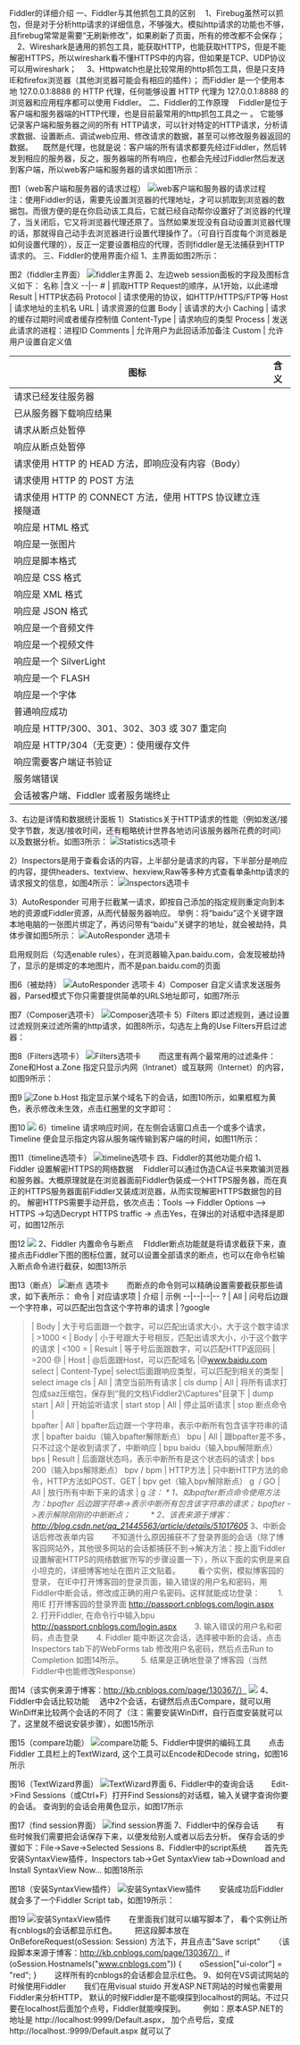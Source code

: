 Fiddler的详细介绍
一、Fiddler与其他抓包工具的区别
　1、Firebug虽然可以抓包，但是对于分析http请求的详细信息，不够强大。模拟http请求的功能也不够，且firebug常常是需要“无刷新修改”，如果刷新了页面，所有的修改都不会保存；
　2、Wireshark是通用的抓包工具，能获取HTTP，也能获取HTTPS，但是不能解密HTTPS，所以wireshark看不懂HTTPS中的内容，但如果是TCP、UDP协议可以用wireshark；
　3、Httpwatch也是比较常用的http抓包工具，但是只支持IE和firefox浏览器（其他浏览器可能会有相应的插件）；
而Fiddler 是一个使用本地 127.0.0.1:8888 的 HTTP 代理，任何能够设置 HTTP 代理为 127.0.0.1:8888 的浏览器和应用程序都可以使用 Fiddler。
二、Fiddler的工作原理
　Fiddler是位于客户端和服务器端的HTTP代理，也是目前最常用的http抓包工具之一 。 它能够记录客户端和服务器之间的所有 HTTP请求，可以针对特定的HTTP请求，分析请求数据、设置断点、调试web应用、修改请求的数据，甚至可以修改服务器返回的数据。
　既然是代理，也就是说：客户端的所有请求都要先经过Fiddler，然后转发到相应的服务器，反之，服务器端的所有响应，也都会先经过Fiddler然后发送到客户端，所以web客户端和服务器的请求如图1所示：

图1（web客户端和服务器的请求过程）
![web客户端和服务器的请求过程](img/2-1.png)
　注：使用Fiddler的话，需要先设置浏览器的代理地址，才可以抓取到浏览器的数据包。而很方便的是在你启动该工具后，它就已经自动帮你设置好了浏览器的代理了，当关闭后，它又将浏览器代理还原了。当然如果发现没有自动设置浏览器代理的话，那就得自己动手去浏览器进行设置代理操作了。（可自行百度每个浏览器是如何设置代理的），反正一定要设置相应的代理，否则fiddler是无法捕获到HTTP请求的。
三、Fiddler的使用界面介绍
 1、主界面如图2所示：

图2（fiddler主界面）
![fiddler主界面](img/2-2.png)
2、左边web session面板的字段及图标含义如下：
名称 |含义
--|--
<prev>#<prev> | 抓取HTTP Request的顺序，从1开始，以此递增
Result | HTTP状态码
Protocol | 请求使用的协议，如HTTP/HTTPS/FTP等
Host | 请求地址的主机名
URL | 请求资源的位置
Body | 该请求的大小
Caching | 请求的缓存过期时间或者缓存控制值
Content-Type | 请求响应的类型
Process | 发送此请求的进程：进程ID
Comments | 允许用户为此回话添加备注
Custom | 允许用户设置自定义值  

图标 | 含义
--|--
 | 请求已经发往服务器
 | 已从服务器下载响应结果
 | 请求从断点处暂停
 | 响应从断点处暂停
 | 请求使用 HTTP 的 HEAD 方法，即响应没有内容（Body）
 | 请求使用 HTTP 的 POST 方法
 | 请求使用 HTTP 的 CONNECT 方法，使用 HTTPS 协议建立连接隧道
 | 响应是 HTML 格式
 | 响应是一张图片
 | 响应是脚本格式
 | 响应是 CSS 格式
 | 响应是 XML 格式
 | 响应是 JSON 格式
 | 响应是一个音频文件
 | 响应是一个视频文件
 | 响应是一个 SilverLight
 | 响应是一个 FLASH
 | 响应是一个字体
 | 普通响应成功
 | 响应是 HTTP/300、301、302、303 或 307 重定向
 | 响应是 HTTP/304（无变更）：使用缓存文件
 | 响应需要客户端证书验证
 | 服务端错误
 | 会话被客户端、Fiddler 或者服务端终止
3、右边是详情和数据统计面板
1）Statistics关于HTTP请求的性能（例如发送/接受字节数，发送/接收时间，还有粗略统计世界各地访问该服务器所花费的时间）以及数据分析。如图3所示：
![Statistics选项卡](img/2-3.png)

2）Inspectors是用于查看会话的内容，上半部分是请求的内容，下半部分是响应的内容，提供headers、textview、hexview,Raw等多种方式查看单条http请求的请求报文的信息，如图4所示：
![Inspectors选项卡](img/2-4.png)

3）AutoResponder 可用于拦截某一请求，即按自己添加的指定规则重定向到本地的资源或Fiddler资源，从而代替服务器响应。
举例：将“baidu”这个关键字跟本地电脑的一张图片绑定了，再访问带有“baidu”关键字的地址，就会被劫持，具体步骤如图5所示： 
![AutoResponder 选项卡](img/2-5.png)

启用规则后（勾选enable rules），在浏览器输入pan.baidu.com，会发现被劫持了，显示的是绑定的本地图片，而不是pan.baidu.com的页面

图6（被劫持）
![AutoResponder 选项卡](img/2-6.png)
4）Composer 自定义请求发送服务器，Parsed模式下你只需要提供简单的URLS地址即可，如图7所示

图7（Composer选项卡）
![Composer选项卡](img/2-7.png)
5）Filters 即过滤规则，通过设置过滤规则来过滤所需的http请求，如图8所示，勾选左上角的Use Filters开启过滤器：

图8（Filters选项卡）
![Filters选项卡](img/2-8.png)
　　而这里有两个最常用的过滤条件：Zone和Host
a.Zone 指定只显示内网（Intranet）或互联网（Internet）的内容，如图9所示：

图9
![Zone](img/2-9.png)
b.Host 指定显示某个域名下的会话，如图10所示，如果框框为黄色，表示修改未生效，点击红圈里的文字即可：

图10
![](img/2-10.png)
6）timeline 请求响应时间，在左侧会话窗口点击一个或多个请求，Timeline 便会显示指定内容从服务端传输到客户端的时间，如图11所示：

图11（timeline选项卡）
![timeline选项卡](img/2-11.png)
四、Fiddler的其他功能介绍
 1、Fiddler 设置解密HTTPS的网络数据
　Fiddler可以通过伪造CA证书来欺骗浏览器和服务器。大概原理就是在浏览器面前Fiddler伪装成一个HTTPS服务器，而在真正的HTTPS服务器面前Fiddler又装成浏览器，从而实现解密HTTPS数据包的目的。
解密HTTPS需要手动开启，依次点击：Tools –> Fiddler Options –>  HTTPS ->勾选Decrypt HTTPS traffic -> 点击Yes，在弹出的对话框中选择是即可，如图12所示

图12
![](img/2-12.png)
2、Fiddler 内置命令与断点
　FIddler断点功能就是将请求截获下来，直接点击Fiddler下图的图标位置，就可以设置全部请求的断点，也可以在命令栏输入断点命令进行截获，如图13所示

图13（断点）
![断点 选项卡](img/2-13.png)
　　而断点的命令则可以精确设置需要截获那些请求，如下表所示：
命令 | 对应请求项 | 介绍 | 示例
--|--|--|--
? | All |  问号后边跟一个字符串，可以匹配出包含这个字符串的请求 | ?google
> |  Body | 大于号后面跟一个数字，可以匹配出请求大小，大于这个数字请求 | >1000
< | Body |  小于号跟大于号相反，匹配出请求大小，小于这个数字的请求 | <100
= | Result | 等于号后面跟数字，可以匹配HTTP返回码 | =200
@ | Host |  @后面跟Host，可以匹配域名 |@www.baidu.com
select | Content-Type|  select后面跟响应类型，可以匹配到相关的类型 | select image
cls | All | 清空当前所有请求 | cls
dump | All | 将所有请求打包成saz压缩包，保存到“我的文档\Fiddler2\Captures”目录下 | dump
start | All | 开始监听请求 | start
stop | All | 停止监听请求 | stop
断点命令   |  
bpafter | All | bpafter后边跟一个字符串，表示中断所有包含该字符串的请求 | bpafter baidu（输入bpafter解除断点）
bpu  | All | 跟bpafter差不多，只不过这个是收到请求了，中断响应 |  bpu baidu（输入bpu解除断点）
bps | Result | 后面跟状态吗，表示中断所有是这个状态码的请求 | bps 200（输入bps解除断点）
bpv / bpm | HTTP方法 | 只中断HTTP方法的命令，HTTP方法如POST、GET | bpv get（输入bpv解除断点）
g  / GO | All | 放行所有中断下来的请求 | g
 *注：
    * 1、如bpafter断点命令使用方法为：bpafter 后边跟字符串->表示中断所有包含该字符串的请求；   bpafter ->表示解除刚刚的中断断点；
　　 * 2、该表来源于博客：http://blog.csdn.net/qq_21445563/article/details/51017605*
3、中断会话后修改表单内容
　　不知道什么原因捕获不了登录界面的会话（除了博客园网站外，其他很多网站的会话都捕获不到->解决方法：按上面‘Fiddler 设置解密HTTPS的网络数据’所写的步骤设置一下），所以下面的实例是来自小坦克的，详细博客地址在图片正文贴着。
　　看个实例，模拟博客园的登录， 在IE中打开博客园的登录页面，输入错误的用户名和密码，用Fiddler中断会话，修改成正确的用户名密码。这样就能成功登录：
　　1. 用IE 打开博客园的登录界面  http://passport.cnblogs.com/login.aspx
　　2. 打开Fiddler,  在命令行中输入bpu http://passport.cnblogs.com/login.aspx
　　3. 输入错误的用户名和密码，点击登录
　　4. Fiddler 能中断这次会话，选择被中断的会话，点击Inspectors tab下的WebForms tab 修改用户名密码，然后点击Run to Completion 如图14所示。
　　5. 结果是正确地登录了博客园（当然Fiddler中也能修改Response）

图14（该实例来源于博客：http://kb.cnblogs.com/page/130367/）
![](img/2-14.png)
4、Fiddler中会话比较功能
　选中2个会话，右键然后点击Compare，就可以用WinDiff来比较两个会话的不同了（注：需要安装WinDiff，自行百度安装就可以了，这里就不细说安装步骤），如图15所示

图15（compare功能）
![compare功能](img/2-15.png)
5、Fiddler中提供的编码工具
　　点击Fiddler 工具栏上的TextWizard,  这个工具可以Encode和Decode string，如图16所示

图16（TextWizard界面）
![TextWizard界面](img/2-16.png)
6、Fiddler中的查询会话
　　Edit->Find Sessions（或Ctrl+F）打开Find Sessions的对话框，输入关键字查询你要的会话。 查询到的会话会用黄色显示，如图17所示

图17（find session界面）
![find session界面](img/2-17.png)
7、Fiddler中的保存会话
　　有些时候我们需要把会话保存下来，以便发给别人或者以后去分析。  保存会话的步骤如下：File->Save->Selected Sessions
8、Fiddler中的script系统
　　首先先安装SyntaxView插件，Inspectors tab->Get SyntaxView tab->Download and Install SyntaxView Now... 如图18所示

图18（安装SyntaxView插件）
![安装SyntaxView插件](img/2-18.png)
　　安装成功后Fiddler 就会多了一个Fiddler Script tab，如图19所示：

图19
![安装SyntaxView插件](img/2-19.png)
　　在里面我们就可以编写脚本了， 看个实例让所有cnblogs的会话都显示红色。
　　把这段脚本放在OnBeforeRequest(oSession: Session) 方法下，并且点击"Save script"
　　（该段脚本来源于博客：http://kb.cnblogs.com/page/130367/）
if (oSession.HostnameIs("www.cnblogs.com")) {
　　oSession["ui-color"] = "red";
}
　　这样所有的cnblogs的会话都会显示红色。
9、如何在VS调试网站的时候使用Fiddler
　　我们在用visual stuido 开发ASP.NET网站的时候也需要用Fiddler来分析HTTP， 默认的时候Fiddler是不能嗅探到localhost的网站。不过只要在localhost后面加个点号，Fiddler就能嗅探到。
　　例如：原本ASP.NET的地址是 http://localhost:9999/Default.aspx，  加个点号后，变成 http://localhost.:9999/Default.aspx 就可以了
